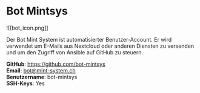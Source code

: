 # Bot Mintsys

![[bot_icon.png]]

Der Bot Mint System ist automatisierter Benutzer-Account. Er wird verwendet um E-Mails aus Nextcloud oder anderen Diensten zu versenden und um den Zugriff von Ansible auf GitHub zu steuern.

**GitHub**: <https://github.com/bot-mintsys>  
**Email**: bot@mint-system.ch  
**Benutzername**: bot-mintsys  
**SSH-Keys**: Yes  